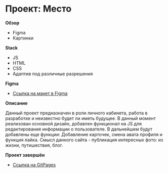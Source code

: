 # Проект: Место

**Обзор**

* Figma
* Картинки

**Stack** 
* JS
* HTML
* CSS
* Адаптив под различные разрешения

**Figma**

* [Ссылка на макет в Figma](https://www.figma.com/file/2cn9N9jSkmxD84oJik7xL7/JavaScript.-Sprint-4?node-id=0%3A1)

**Описание**

Данный проект предназначен в роли личного кабинета, работа в разработке и неизвестно будет ли иметь будущее. В данный момент реализован основной дизайн, добавлен функционал на JS для редактирования информации о пользователе. В дальнейшем будут добавлены еще функции: Добавление карточек, смена авата профиля и функция лайка. 
Смысл данного сайта - публикация интересных фото: из жизни, путишествия, блог.

**Проект завершён**
* [Ссылка на GitPages](https://vadimabyshev.github.io/mesto/)


